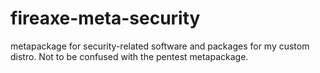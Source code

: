 # fireaxe-meta-security
metapackage for security-related software and packages for my custom distro. Not to be confused with the pentest metapackage.
